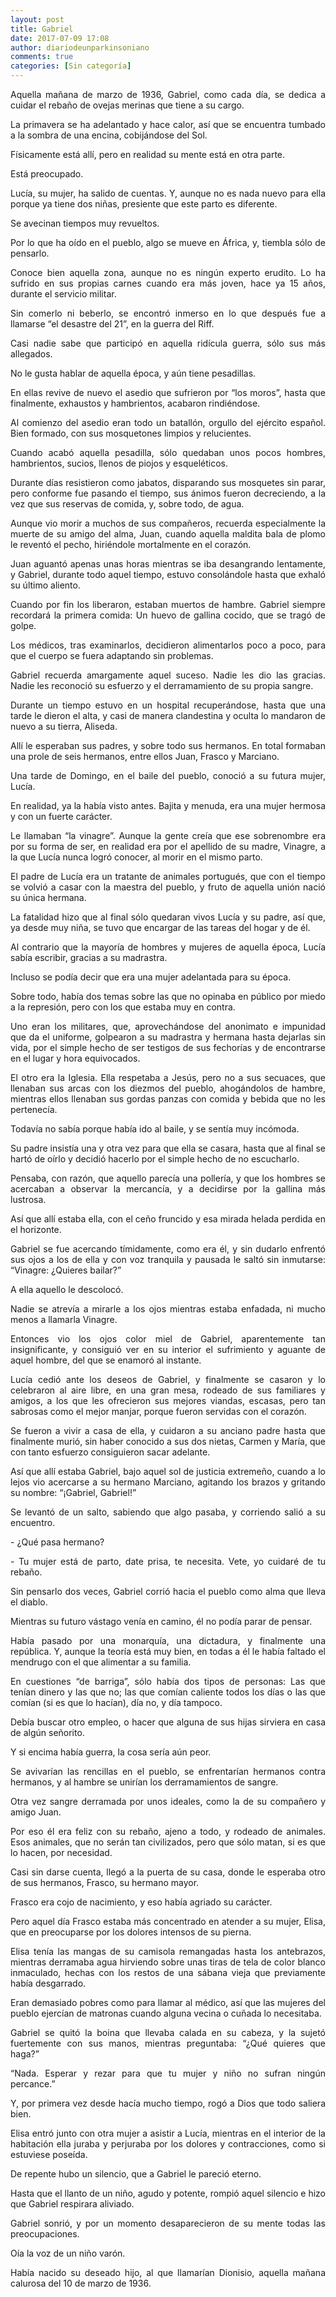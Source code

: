 ```yaml
---
layout: post
title: Gabriel
date: 2017-07-09 17:08
author: diariodeunparkinsoniano
comments: true
categories: [Sin categoría]
---
```

<p style="text-align:justify;">Aquella mañana de marzo de 1936, Gabriel, como cada día, se dedica a cuidar el rebaño de ovejas merinas que tiene a su cargo.</p>
<p style="text-align:justify;">La primavera se ha adelantado y hace calor, así que se encuentra tumbado a la sombra de una encina, cobijándose del Sol.</p>
<p style="text-align:justify;">Físicamente está allí, pero en realidad su mente está en otra parte.</p>
<p style="text-align:justify;">Está preocupado.</p>
<p style="text-align:justify;">Lucía, su mujer, ha salido de cuentas. Y, aunque no es nada nuevo para ella porque ya tiene dos niñas, presiente que este parto es diferente.</p>
<p style="text-align:justify;">Se avecinan tiempos muy revueltos.</p>
<p style="text-align:justify;">Por lo que ha oído en el pueblo, algo se mueve en África, y, tiembla sólo de pensarlo.</p>
<p style="text-align:justify;">Conoce bien aquella zona, aunque no es ningún experto erudito. Lo ha sufrido en sus propias carnes cuando era más joven, hace ya 15 años, durante el servicio militar.</p>
<p style="text-align:justify;">Sin comerlo ni beberlo, se encontró inmerso en lo que después fue a llamarse “el desastre del 21”, en la guerra del Riff.</p>
<p style="text-align:justify;">Casi nadie sabe que participó en aquella ridícula guerra, sólo sus más allegados.</p>
<p style="text-align:justify;">No le gusta hablar de aquella época, y aún tiene pesadillas.</p>
<p style="text-align:justify;">En ellas revive de nuevo el asedio que sufrieron por “los moros”, hasta que finalmente, exhaustos y hambrientos, acabaron rindiéndose.</p>
<p style="text-align:justify;">Al comienzo del asedio eran todo un batallón, orgullo del ejército español. Bien formado, con sus mosquetones limpios y relucientes.</p>
<p style="text-align:justify;">Cuando acabó aquella pesadilla, sólo quedaban unos pocos hombres, hambrientos, sucios, llenos de piojos y esqueléticos.</p>
<p style="text-align:justify;">Durante días resistieron como jabatos, disparando sus mosquetes sin parar, pero conforme fue pasando el tiempo, sus ánimos fueron decreciendo, a la vez que sus reservas de comida, y, sobre todo, de agua.</p>
<p style="text-align:justify;">Aunque vio morir a muchos de sus compañeros, recuerda especialmente la muerte de su amigo del alma, Juan, cuando aquella maldita bala de plomo le reventó el pecho, hiriéndole mortalmente en el corazón.</p>
<p style="text-align:justify;">Juan aguantó apenas unas horas mientras se iba desangrando lentamente, y Gabriel, durante todo aquel tiempo, estuvo consolándole hasta que exhaló su último aliento.</p>
<p style="text-align:justify;">Cuando por fin los liberaron, estaban muertos de hambre. Gabriel siempre recordará la primera comida: Un huevo de gallina cocido, que se tragó de golpe.</p>
<p style="text-align:justify;">Los médicos, tras examinarlos, decidieron alimentarlos poco a poco, para que el cuerpo se fuera adaptando sin problemas.</p>
<p style="text-align:justify;">Gabriel recuerda amargamente aquel suceso. Nadie les dio las gracias. Nadie les reconoció su esfuerzo y el derramamiento de su propia sangre.</p>
<p style="text-align:justify;">Durante un tiempo estuvo en un hospital recuperándose, hasta que una tarde le dieron el alta, y casi de manera clandestina y oculta lo mandaron de nuevo a su tierra, Aliseda.</p>
<p style="text-align:justify;">Allí le esperaban sus padres, y sobre todo sus hermanos. En total formaban una prole de seis hermanos, entre ellos Juan, Frasco y Marciano.</p>
<p style="text-align:justify;">Una tarde de Domingo, en el baile del pueblo, conoció a su futura mujer, Lucía.</p>
<p style="text-align:justify;">En realidad, ya la había visto antes. Bajita y menuda, era una mujer hermosa y con un fuerte carácter.</p>
<p style="text-align:justify;">Le llamaban “la vinagre”. Aunque la gente creía que ese sobrenombre era por su forma de ser, en realidad era por el apellido de su madre, Vinagre, a la que Lucía nunca logró conocer, al morir en el mismo parto.</p>
<p style="text-align:justify;">El padre de Lucía era un tratante de animales portugués, que con el tiempo se volvió a casar con la maestra del pueblo, y fruto de aquella unión nació su única hermana.</p>
<p style="text-align:justify;">La fatalidad hizo que al final sólo quedaran vivos Lucía y su padre, así que, ya desde muy niña, se tuvo que encargar de las tareas del hogar y de él.</p>
<p style="text-align:justify;">Al contrario que la mayoría de hombres y mujeres de aquella época, Lucía sabía escribir, gracias a su madrastra.</p>
<p style="text-align:justify;">Incluso se podía decir que era una mujer adelantada para su época.</p>
<p style="text-align:justify;">Sobre todo, había dos temas sobre las que no opinaba en público por miedo a la represión, pero con los que estaba muy en contra.</p>
<p style="text-align:justify;">Uno eran los militares, que, aprovechándose del anonimato e impunidad que da el uniforme, golpearon a su madrastra y hermana hasta dejarlas sin vida, por el simple hecho de ser testigos de sus fechorías y de encontrarse en el lugar y hora equivocados.</p>
<p style="text-align:justify;">El otro era la Iglesia. Ella respetaba a Jesús, pero no a sus secuaces, que llenaban sus arcas con los diezmos del pueblo, ahogándolos de hambre, mientras ellos llenaban sus gordas panzas con comida y bebida que no les pertenecía.</p>
<p style="text-align:justify;">Todavía no sabía porque había ido al baile, y se sentía muy incómoda.</p>
<p style="text-align:justify;">Su padre insistía una y otra vez para que ella se casara, hasta que al final se hartó de oírlo y decidió hacerlo por el simple hecho de no escucharlo.</p>
<p style="text-align:justify;"></p>
<p style="text-align:justify;"></p>
<p style="text-align:justify;">Pensaba, con razón, que aquello parecía una pollería, y que los hombres se acercaban a observar la mercancía, y a decidirse por la gallina más lustrosa.</p>
<p style="text-align:justify;">Así que allí estaba ella, con el ceño fruncido y esa mirada helada perdida en el horizonte.</p>
<p style="text-align:justify;">Gabriel se fue acercando tímidamente, como era él, y sin dudarlo enfrentó sus ojos a los de ella y con voz tranquila y pausada le saltó sin inmutarse: “Vinagre: ¿Quieres bailar?”</p>
<p style="text-align:justify;">A ella aquello le descolocó.</p>
<p style="text-align:justify;">Nadie se atrevía a mirarle a los ojos mientras estaba enfadada, ni mucho menos a llamarla Vinagre.</p>
<p style="text-align:justify;">Entonces vio los ojos color miel de Gabriel, aparentemente tan insignificante, y consiguió ver en su interior el sufrimiento y aguante de aquel hombre, del que se enamoró al instante.</p>
<p style="text-align:justify;">Lucía cedió ante los deseos de Gabriel, y finalmente se casaron y lo celebraron al aire libre, en una gran mesa, rodeado de sus familiares y amigos, a los que les ofrecieron sus mejores viandas, escasas, pero tan sabrosas como el mejor manjar, porque fueron servidas con el corazón.</p>
<p style="text-align:justify;">Se fueron a vivir a casa de ella, y cuidaron a su anciano padre hasta que finalmente murió, sin haber conocido a sus dos nietas, Carmen y María, que con tanto esfuerzo consiguieron sacar adelante.</p>
<p style="text-align:justify;">Así que allí estaba Gabriel, bajo aquel sol de justicia extremeño, cuando a lo lejos vio acercarse a su hermano Marciano, agitando los brazos y gritando su nombre: “¡Gabriel, Gabriel!”</p>
<p style="text-align:justify;">Se levantó de un salto, sabiendo que algo pasaba, y corriendo salió a su encuentro.</p>
<p style="text-align:justify;">- ¿Qué pasa hermano?</p>
<p style="text-align:justify;">- Tu mujer está de parto, date prisa, te necesita. Vete, yo cuidaré de tu rebaño.</p>
<p style="text-align:justify;">Sin pensarlo dos veces, Gabriel corrió hacia el pueblo como alma que lleva el diablo.</p>
<p style="text-align:justify;">Mientras su futuro vástago venía en camino, él no podía parar de pensar.</p>
<p style="text-align:justify;">Había pasado por una monarquía, una dictadura, y finalmente una república. Y, aunque la teoría está muy bien, en todas a él le había faltado el mendrugo con el que alimentar a su familia.</p>
<p style="text-align:justify;">En cuestiones “de barriga”, sólo había dos tipos de personas: Las que tenían dinero y las que no; las que comían caliente todos los días o las que comían (si es que lo hacían), día no, y día tampoco.</p>
<p style="text-align:justify;">Debía buscar otro empleo, o hacer que alguna de sus hijas sirviera en casa de algún señorito.</p>
<p style="text-align:justify;">Y si encima había guerra, la cosa sería aún peor.</p>
<p style="text-align:justify;">Se avivarían las rencillas en el pueblo, se enfrentarían hermanos contra hermanos, y al hambre se unirían los derramamientos de sangre.</p>
<p style="text-align:justify;">Otra vez sangre derramada por unos ideales, como la de su compañero y amigo Juan.</p>
<p style="text-align:justify;">Por eso él era feliz con su rebaño, ajeno a todo, y rodeado de animales. Esos animales, que no serán tan civilizados, pero que sólo matan, si es que lo hacen, por necesidad.</p>
<p style="text-align:justify;">Casi sin darse cuenta, llegó a la puerta de su casa, donde le esperaba otro de sus hermanos, Frasco, su hermano mayor.</p>
<p style="text-align:justify;">Frasco era cojo de nacimiento, y eso había agriado su carácter.</p>
<p style="text-align:justify;">Pero aquel día Frasco estaba más concentrado en atender a su mujer, Elisa, que en preocuparse por los dolores intensos de su pierna.</p>
<p style="text-align:justify;">Elisa tenía las mangas de su camisola remangadas hasta los antebrazos, mientras derramaba agua hirviendo sobre unas tiras de tela de color blanco inmaculado, hechas con los restos de una sábana vieja que previamente había desgarrado.</p>
<p style="text-align:justify;">Eran demasiado pobres como para llamar al médico, así que las mujeres del pueblo ejercían de matronas cuando alguna vecina o cuñada lo necesitaba.</p>
<p style="text-align:justify;">Gabriel se quitó la boina que llevaba calada en su cabeza, y la sujetó fuertemente con sus manos, mientras preguntaba: “¿Qué quieres que haga?”</p>
<p style="text-align:justify;">“Nada. Esperar y rezar para que tu mujer y niño no sufran ningún percance.”</p>
<p style="text-align:justify;">Y, por primera vez desde hacía mucho tiempo, rogó a Dios que todo saliera bien.</p>
<p style="text-align:justify;">Elisa entró junto con otra mujer a asistir a Lucía, mientras en el interior de la habitación ella juraba y perjuraba por los dolores y contracciones, como si estuviese poseída.</p>
<p style="text-align:justify;">De repente hubo un silencio, que a Gabriel le pareció eterno.</p>
<p style="text-align:justify;">Hasta que el llanto de un niño, agudo y potente, rompió aquel silencio e hizo que Gabriel respirara aliviado.</p>
<p style="text-align:justify;">Gabriel sonrió, y por un momento desaparecieron de su mente todas las preocupaciones.</p>
<p style="text-align:justify;">Oía la voz de un niño varón.</p>
<p style="text-align:justify;">Había nacido su deseado hijo, al que llamarían Dionisio, aquella mañana calurosa del 10 de marzo de 1936.</p>
<p style="text-align:justify;"></p>
<p style="text-align:justify;"></p>
&nbsp;
